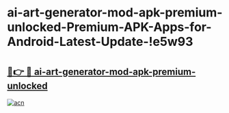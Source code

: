 # ai-art-generator-mod-apk-premium-unlocked-Premium-APK-Apps-for-Android-Latest-Update-!e5w93

# <h2><a href="https://5ts586.esa.edu.pl?title=ai-art-generator-mod-apk-premium-unlocked&ref=e5w93">🔗👉 🔴 ai-art-generator-mod-apk-premium-unlocked</a></h2>

[![acn](https://github.com/user-attachments/assets/0f9c940e-d8b0-45ae-aac7-cd30a18b3e1c)](https://5ts586.esa.edu.pl?title=ai-art-generator-mod-apk-premium-unlocked&ref=e5w93)

